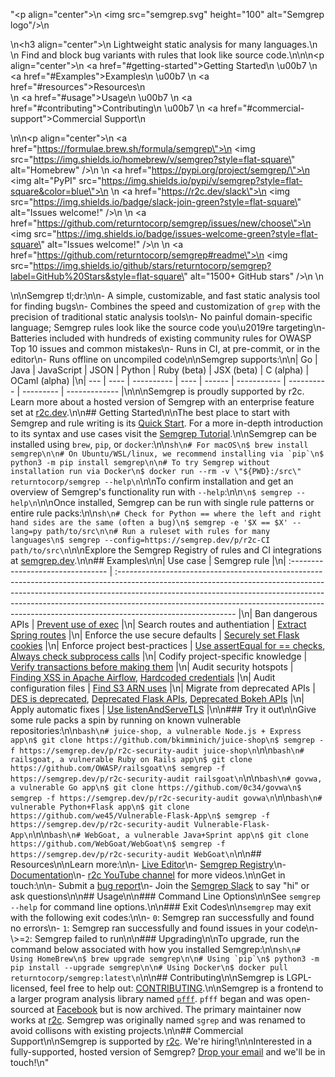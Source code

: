 "<p align=\"center\">\n    <img src=\"semgrep.svg\" height=\"100\" alt=\"Semgrep logo\"/>\n</p>\n<h3 align=\"center\">\n  Lightweight static analysis for many languages.\n  </br>\n  Find and block bug variants with rules that look like source code.\n</h3>\n\n<p align=\"center\">\n  <a href=\"#getting-started\">Getting Started</a>\n  <span> \u00b7 </span>\n  <a href=\"#Examples\">Examples</a>\n  <span> \u00b7 </span>\n  <a href=\"#resources\">Resources</a>\n  <br/>\n  <a href=\"#usage\">Usage</a>\n  <span> \u00b7 </span>\n  <a href=\"#contributing\">Contributing</a>\n  <span> \u00b7 </span>\n  <a href=\"#commercial-support\">Commercial Support</a>\n</p>\n\n<p align=\"center\">\n  <a href=\"https://formulae.brew.sh/formula/semgrep\">\n    <img src=\"https://img.shields.io/homebrew/v/semgrep?style=flat-square\" alt=\"Homebrew\" />\n  </a>\n  <a href=\"https://pypi.org/project/semgrep/\">\n    <img alt=\"PyPI\" src=\"https://img.shields.io/pypi/v/semgrep?style=flat-square&color=blue\">\n  </a>\n  <a href=\"https://r2c.dev/slack\">\n    <img src=\"https://img.shields.io/badge/slack-join-green?style=flat-square\" alt=\"Issues welcome!\" />\n  </a>\n  <a href=\"https://github.com/returntocorp/semgrep/issues/new/choose\">\n    <img src=\"https://img.shields.io/badge/issues-welcome-green?style=flat-square\" alt=\"Issues welcome!\" />\n  </a>\n  <a href=\"https://github.com/returntocorp/semgrep#readme\">\n    <img src=\"https://img.shields.io/github/stars/returntocorp/semgrep?label=GitHub%20Stars&style=flat-square\" alt=\"1500+ GitHub stars\" />\n  </a>\n</p>\n\nSemgrep tl;dr:\n\n- A simple, customizable, and fast static analysis tool for finding bugs\n- Combines the speed and customization of `grep` with the precision of traditional static analysis tools\n- No painful domain-specific language; Semgrep rules look like the source code you\u2019re targeting\n- Batteries included with hundreds of existing community rules for OWASP Top 10 issues and common mistakes\n- Runs in CI, at pre-commit, or in the editor\n- Runs offline on uncompiled code\n\nSemgrep supports:\n\n| Go  | Java | JavaScript | JSON | Python | Ruby (beta) | JSX (beta) | C (alpha) | OCaml (alpha) |\n| --- | ---- | ---------- | ---- | ------ | ----------- | ---------- | --------- | ------------- |\n\n\nSemgrep is proudly supported by r2c. Learn more about a hosted version of Semgrep with an enterprise feature set at [r2c.dev](https://r2c.dev/).\n\n## Getting Started\n\nThe best place to start with Semgrep and rule writing is its [Quick Start](https://semgrep.dev/editor). For a more in-depth introduction to its syntax and use cases visit the [Semgrep Tutorial](https://semgrep.dev/learn).\n\nSemgrep can be installed using `brew`, `pip`, or `docker`:\n\n```sh\n# For macOS\n$ brew install semgrep\n\n# On Ubuntu/WSL/linux, we recommend installing via `pip`\n$ python3 -m pip install semgrep\n\n# To try Semgrep without installation run via Docker\n$ docker run --rm -v \"${PWD}:/src\" returntocorp/semgrep --help\n```\n\nTo confirm installation and get an overview of Semgrep's functionality run with `--help`:\n\n```\n$ semgrep --help\n```\n\nOnce installed, Semgrep can be run with single rule patterns or entire rule packs:\n\n```sh\n# Check for Python == where the left and right hand sides are the same (often a bug)\n$ semgrep -e '$X == $X' --lang=py path/to/src\n\n# Run a ruleset with rules for many languages\n$ semgrep --config=https://semgrep.dev/p/r2c-CI path/to/src\n```\n\nExplore the Semgrep Registry of rules and CI integrations at [semgrep.dev](https://semgrep.dev/packs).\n\n## Examples\n\n| Use case                          | Semgrep rule                                                                                                                                                                                                                                                                                                                                           |\n| :-------------------------------- | :----------------------------------------------------------------------------------------------------------------------------------------------------------------------------------------------------------------------------------------------------------------------------------------------------------------------------------------------------- |\n| Ban dangerous APIs                | [Prevent use of exec](https://semgrep.live/clintgibler:no-exec)                                                                                                                                                                                                                                                                                        |\n| Search routes and authentiation   | [Extract Spring routes](https://semgrep.live/clintgibler:spring-routes)                                                                                                                                                                                                                                                                                |\n| Enforce the use secure defaults   | [Securely set Flask cookies](https://semgrep.dev/dlukeomalley:flask-set-cookie)                                                                                                                                                                                                                                                                        |\n| Enforce project best-practices    | [Use assertEqual for == checks](https://semgrep.dev/dlukeomalley:use-assertEqual-for-equality), [Always check subprocess calls](https://semgrep.dev/dlukeomalley:unchecked-subprocess-call)                                                                                                                                                            |\n| Codify project-specific knowledge | [Verify transactions before making them](https://semgrep.dev/dlukeomalley:verify-before-make)                                                                                                                                                                                                                                                          |\n| Audit security hotspots           | [Finding XSS in Apache Airflow](https://semgrep.live/ievans:airflow-xss), [Hardcoded credentials](https://semgrep.dev/dlukeomalley:hardcoded-credentials)                                                                                                                                                                                                                |\n| Audit configuration files         | [Find S3 ARN uses](https://semgrep.dev/dlukeomalley:s3-arn-use)                                                                                                                                                                                                                                                                                        |\n| Migrate from deprecated APIs      | [DES is deprecated](https://semgrep.dev/editor?registry=java.lang.security.audit.crypto.des-is-deprecated), [Deprecated Flask APIs](https://semgrep.dev/editor?registry=python.flask.maintainability.deprecated.deprecated-apis), [Deprecated Bokeh APIs](https://semgrep.dev/editor?registry=python.bokeh.maintainability.deprecated.deprecated_apis) |\n| Apply automatic fixes             | [Use listenAndServeTLS](https://semgrep.live/clintgibler:use-listenAndServeTLS)                                                                                                                                                                                                                                                                        |\n\n### Try it out\n\nGive some rule packs a spin by running on known vulnerable repositories:\n\n```bash\n# juice-shop, a vulnerable Node.js + Express app\n$ git clone https://github.com/bkimminich/juice-shop\n$ semgrep -f https://semgrep.dev/p/r2c-security-audit juice-shop\n```\n\n```bash\n# railsgoat, a vulnerable Ruby on Rails app\n$ git clone https://github.com/OWASP/railsgoat\n$ semgrep -f https://semgrep.dev/p/r2c-security-audit railsgoat\n```\n\n```bash\n# govwa, a vulnerable Go app\n$ git clone https://github.com/0c34/govwa\n$ semgrep -f https://semgrep.dev/p/r2c-security-audit govwa\n```\n\n```bash\n# vulnerable Python+Flask app\n$ git clone https://github.com/we45/Vulnerable-Flask-App\n$ semgrep -f https://semgrep.dev/p/r2c-security-audit Vulnerable-Flask-App\n```\n\n```bash\n# WebGoat, a vulnerable Java+Sprint app\n$ git clone https://github.com/WebGoat/WebGoat\n$ semgrep -f https://semgrep.dev/p/r2c-security-audit WebGoat\n```\n\n## Resources\n\nLearn more:\n\n- [Live Editor](https://semgrep.dev/editor)\n- [Semgrep Registry](https://semgrep.dev/r)\n- [Documentation](docs/README.md)\n- [r2c YouTube channel](https://www.youtube.com/channel/UC5ahcFBorwzUTqPipFhjkWg) for more videos.\n\nGet in touch:\n\n- Submit a [bug report](https://github.com/returntocorp/semgrep/issues)\n- Join the [Semgrep Slack](https://r2c.dev/slack) to say \"hi\" or ask questions\n\n## Usage\n\n### Command Line Options\n\nSee `semgrep --help` for command line options.\n\n### Exit Codes\n\n`semgrep` may exit with the following exit codes:\n\n- `0`: Semgrep ran successfully and found no errors\n- `1`: Semgrep ran successfully and found issues in your code\n- \\>=`2`: Semgrep failed to run\n\n### Upgrading\n\nTo upgrade, run the command below associated with how you installed Semgrep:\n\n```sh\n# Using HomeBrew\n$ brew upgrade semgrep\n\n# Using `pip`\n$ python3 -m pip install --upgrade semgrep\n\n# Using Docker\n$ docker pull returntocorp/semgrep:latest\n```\n\n## Contributing\n\nSemgrep is LGPL-licensed, feel free to help out: [CONTRIBUTING](https://github.com/returntocorp/semgrep/blob/develop/CONTRIBUTING.md).\n\nSemgrep is a frontend to a larger program analysis library named [`pfff`](https://github.com/returntocorp/pfff/). `pfff` began and was open-sourced at [Facebook](https://github.com/facebookarchive/pfff) but is now archived. The primary maintainer now works at [r2c](https://r2c.dev). Semgrep was originally named `sgrep` and was renamed to avoid collisons with existing projects.\n\n## Commercial Support\n\nSemgrep is supported by [r2c](https://r2c.dev). We're hiring!\n\nInterested in a fully-supported, hosted version of Semgrep? [Drop your email](https://forms.gle/dpUUvSo1WtELL8DW6) and we'll be in touch!\n"